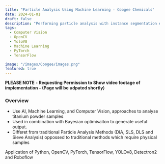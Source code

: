 ```yaml
---
title: "Particle Analysis Using Machine Learning - Coogee Chemicals"
date: 2024-01-01
draft: false
description: "Performing particle analysis with instance segmentation on particle sample images"
tags:
  - Computer Vision
  - OpenCV
  - YoloV8
  - Machine Learning
  - PyTorch 
  - TensorFlow

image: "/images/Coogee/images.png"
featured: true
---
```


**PLEASE NOTE** 
**- Requesting Permission to Show video footage of implementation - (Page will be udpated shortly)**

### Overview 
- Use AI, Machine Learning, and Computer Vision, approaches to analyse titanium powder samples
- Used in combination with Bayesian optimisaiton to generate useful output.
- Differet from traditional Particle Analysis Methods (DIA, SLS, DLS and Sieve Analysis) oppossed to traditional methods which require physical samples

Application of Python, OpenCV, PyTorch, TensorFlow, YOLOv8, Detectron2 and Roboflow
